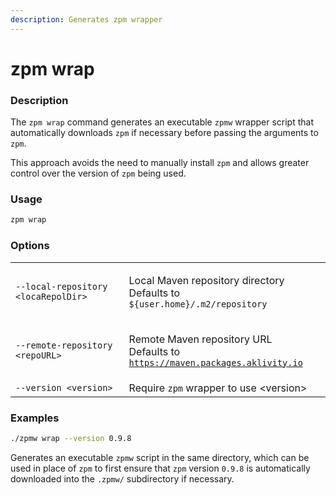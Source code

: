 ```yaml
---
description: Generates zpm wrapper
---
```


# zpm wrap

### Description

The `zpm wrap` command generates an executable `zpmw` wrapper script that automatically downloads `zpm` if necessary before passing the arguments to `zpm`.

This approach avoids the need to manually install `zpm` and allows greater control over the version of `zpm` being used.

### Usage

```bash
zpm wrap
```

### Options

|                                     |                                                                                                   |
| ----------------------------------- | ------------------------------------------------------------------------------------------------- |
| `--local-repository <locaRepolDir>` | <p>Local Maven repository directory<br>Defaults to <code>${user.home}/.m2/repository</code></p>   |
| `--remote-repository <repoURL>`     | <p>Remote Maven repository URL<br>Defaults to <code>https://maven.packages.aklivity.io</code></p> |
| `--version <version>`               | Require `zpm`  wrapper to use \<version>                                                          |

### Examples

```bash
./zpmw wrap --version 0.9.8
```

Generates an executable `zpmw` script in the same directory, which can be used in place of `zpm` to first ensure that `zpm` version `0.9.8` is automatically downloaded into the `.zpmw/` subdirectory if necessary.
